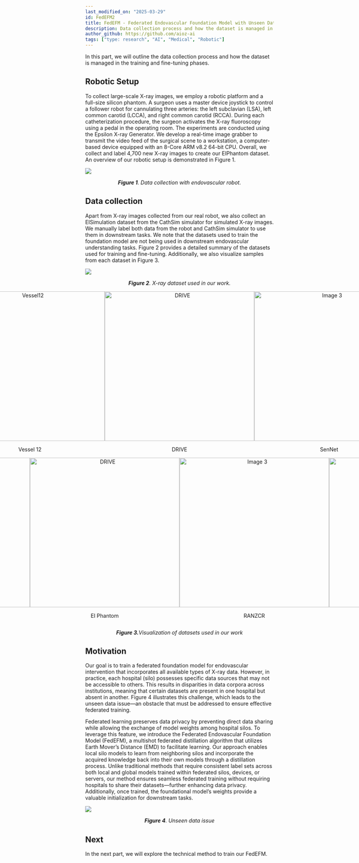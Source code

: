 ```yaml
---
last_modified_on: "2025-03-29"
id: FedEFM2
title: FedEFM - Federated Endovascular Foundation Model with Unseen Data (Part 2)
description: Data collection process and how the dataset is managed in the training and fine-tuning phases.
author_github: https://github.com/aioz-ai
tags: ["type: research", "AI", "Medical", "Robotic"]
---
```


In this part, we will outline the data collection process and how the dataset is managed in the training and fine-tuning phases.

## Robotic Setup
To collect large-scale X-ray images, we employ a robotic platform and a full-size silicon phantom. A surgeon uses a master device joystick to control a follower robot for cannulating three arteries: the left subclavian (LSA), left common carotid (LCCA), and right common carotid (RCCA). During each catheterization procedure, the surgeon activates the X-ray fluoroscopy using a pedal in the operating room. The experiments are conducted using the Epsilon X-ray Generator. We develop a real-time image grabber to transmit the video feed of the surgical scene to a workstation, a computer-based device equipped with an 8-Core ARM v8.2 64-bit CPU. Overall, we collect and label 4,700 new X-ray images to create our EIPhantom dataset. An overview of our robotic setup is demonstrated in Figure 1.

![](https://vision.aioz.io/f/43bdd90230af4e9da8dd/?dl=1)*<center>**Figure 1**. Data collection with endovascular robot.</center>*

## Data collection 

Apart from X-ray images collected from our real robot, we also collect an EISimulation dataset from the CathSim simulator for simulated X-ray images. We manually label both data from the robot and CathSim simulator to use them in downstream tasks. We note that the datasets used to train the foundation model are not being used in downstream endovascular understanding tasks. Figure 2 provides a detailed summary of the datasets used for training and fine-tuning. Additionally, we also visualize samples from each dataset in Figure 3.

![](https://vision.aioz.io/f/ee55c6ed6f8b40f68f73/?dl=1)*<center>**Figure 2**. X-ray dataset used in our work.</center>*

<!-- 
<div style="display: flex; justify-content: center; text-align: center;">
    <img src="https://vision.aioz.io/f/26a6324d5a584773b692/?dl=1" alt="Image 1" width="24%">
    <p>Vessel 12</p>
    <img src="https://vision.aioz.io/f/3ab99f8e24664b3d929e/?dl=1" alt="Image 2" width="24%">
    <img src="https://vision.aioz.io/f/98b3d6c1f7634ee28e5f/?dl=1" alt="Image 3" width="30%">
</div> -->


<div style="display: flex; justify-content: center;">
    <div style="text-align: center;">
    <img src="https://vision.aioz.io/f/d04fa06a7c754812a996/?dl=1" alt="Vessel12" width="400"/>
    <p>CathACtion</p>
  </div>
  <div style="text-align: center;">
    <img src="https://vision.aioz.io/f/26a6324d5a584773b692/?dl=1" alt="Vessel12" width="400"/>
    <p>Vessel 12</p>
  </div>
  <div style="text-align: center;">
    <img src="https://vision.aioz.io/f/3ab99f8e24664b3d929e/?dl=1" alt="DRIVE" width="400"/>
    <p>DRIVE</p>
  </div>
  <div style="text-align: center;">
    <img src="https://vision.aioz.io/f/98b3d6c1f7634ee28e5f/?dl=1" alt="Image 3" width="400"/>
    <p>SenNet</p>
  </div>
  <div style="text-align: center;">
    <img src="https://vision.aioz.io/f/a43093ca96354d8b9043/?dl=1" alt="Image 3" width="400"/>
    <p>Medical Decathlon</p>
  </div>
</div>

<div style="display: flex; justify-content: center;">
  <div style="text-align: center;">
    <img src="https://vision.aioz.io/f/2192e49c36de41f58724/?dl=1" alt="Vessel12" width="400"/>
    <p>EI Simulator</p>
  </div>
  <div style="text-align: center;">
    <img src="https://vision.aioz.io/f/6deb2119b0d54f55b852/?dl=1" alt="DRIVE" width="400"/>
    <p>EI Phantom</p>
  </div>
  <div style="text-align: center;">
    <img src="https://vision.aioz.io/f/4bb8d4ef5316486ca51d/?dl=1" alt="Image 3" width="400"/>
    <p>RANZCR</p>
  </div>
  <div style="text-align: center;">
    <img src="https://vision.aioz.io/f/02c504080e444514ada7/?dl=1" alt="Image 3" width="400"/>
    <p>Cath Animal</p>
  </div>
</div>

<p align="center"><em><b>Figure 3.</b>Visualization of datasets used in our work</em></p>

## Motivation 

Our goal is to train a federated foundation model for endovascular intervention that incorporates all available types of X-ray data. However, in practice, each hospital (silo) possesses specific data sources that may not be accessible to others. This results in disparities in data corpora across institutions, meaning that certain datasets are present in one hospital but absent in another. Figure 4 illustrates this challenge, which leads to the unseen data issue—an obstacle that must be addressed to ensure effective federated training.

Federated learning preserves data privacy by preventing direct data sharing while allowing the exchange of model weights among hospital silos. To leverage this feature, we introduce the Federated Endovascular Foundation Model (FedEFM), a multishot federated distillation algorithm that utilizes Earth Mover’s Distance (EMD) to facilitate learning. Our approach enables local silo models to learn from neighboring silos and incorporate the acquired knowledge back into their own models through a distillation process. Unlike traditional methods that require consistent label sets across both local and global models trained within federated silos, devices, or servers, our method ensures seamless federated training without requiring hospitals to share their datasets—further enhancing data privacy. Additionally, once trained, the foundational model’s weights provide a valuable initialization for downstream tasks.


![](https://vision.aioz.io/f/e0b6dea096414350ad0a/?dl=1)*<center>**Figure 4**. Unseen data issue</center>*

## Next
In the next part, we will explore the technical method to train our FedEFM.
